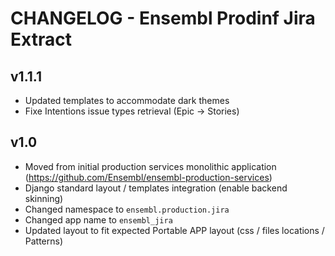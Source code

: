 CHANGELOG - Ensembl Prodinf Jira Extract
========================================

v1.1.1
------
- Updated templates to accommodate dark themes
- Fixe Intentions issue types retrieval (Epic -> Stories)

v1.0
------
- Moved from initial production services monolithic application (https://github.com/Ensembl/ensembl-production-services)
- Django standard layout / templates integration (enable backend skinning)
- Changed namespace to `ensembl.production.jira` 
- Changed app name to `ensembl_jira` 
- Updated layout to fit expected Portable APP layout (css / files locations / Patterns)
